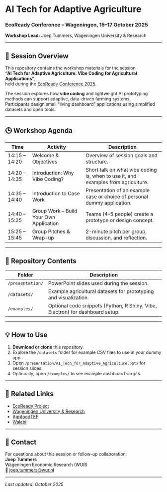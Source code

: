 # AI Tech for Adaptive Agriculture  
### EcoReady Conference – Wageningen, 15–17 October 2025  
**Workshop Lead:** Joep Tummers, Wageningen University & Research  

---

## 📘 Session Overview
This repository contains the workshop materials for the session  
**“AI Tech for Adaptive Agriculture: Vibe Coding for Agricultural Applications”**,  
held during the [EcoReady Conference 2025](https://eco-ready.eu).

The session explores how **vibe coding** and lightweight AI prototyping methods can support adaptive, data-driven farming systems.  
Participants design small “living dashboard” applications using simplified datasets and open tools.

---

## 🕒 Workshop Agenda
| Time | Activity | Description |
|------|-----------|-------------|
| 14:15 – 14:20 | Welcome & Objectives | Overview of session goals and structure. |
| 14:20 – 14:35 | Introduction: Why Vibe Coding? | Short talk on what vibe coding is, when to use it, and examples from agriculture. |
| 14:35 – 14:40 | Introduction to Case Work | Presentation of an example case or choice of personal dummy application. |
| 14:40 – 15:25 | Group Work – Build Your Own Application | Teams (4–5 people) create a prototype or design concept. |
| 15:25 – 15:45 | Group Pitches & Wrap-up | 2-minute pitch per group, discussion, and reflection. |

---

## 📂 Repository Contents
| Folder | Description |
|---------|-------------|
| `/presentation/` | PowerPoint slides used during the session. |
| `/datasets/` | Example agricultural datasets for prototyping and visualization. |
| `/examples/` | Optional code snippets (Python, R Shiny, Vibe, Electron) for dashboard setup. |

---

## 💡 How to Use
1. **Download or clone** this repository.  
2. Explore the `/datasets` folder for example CSV files to use in your dummy app.  
3. Open `/presentation/AI_Tech_for_Adaptive_Agriculture.pptx` for session slides.  
4. Optionally, open `/examples/` to see example dashboard scripts.  

---

## 🔗 Related Links
- [EcoReady Project](https://ecoready.eu)  
- [Wageningen University & Research](https://wur.nl)  
- [AgrifoodTEF](https://agrifoodtef.eu)
- [Walabi](https://walabi.eu)

---

## 📧 Contact
For questions about this session or follow-up collaboration:  
**Joep Tummers**  
Wageningen Economic Research (WUR)  
📩 joep.tummers@wur.nl  

---

*Last updated: October 2025*
